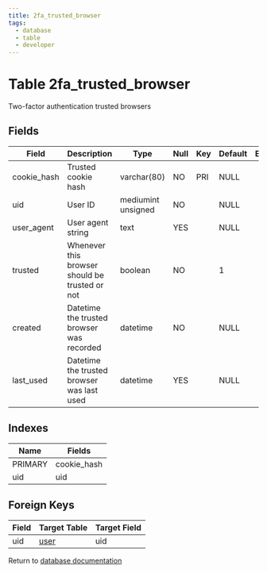 ```yaml
---
title: 2fa_trusted_browser
tags:
  - database
  - table
  - developer
---
```

# Table 2fa_trusted_browser

Two-factor authentication trusted browsers

## Fields

| Field       | Description                                    | Type               | Null | Key | Default | Extra |
| ----------- | ---------------------------------------------- | ------------------ | ---- | --- | ------- | ----- |
| cookie_hash | Trusted cookie hash                            | varchar(80)        | NO   | PRI | NULL    |       |
| uid         | User ID                                        | mediumint unsigned | NO   |     | NULL    |       |
| user_agent  | User agent string                              | text               | YES  |     | NULL    |       |
| trusted     | Whenever this browser should be trusted or not | boolean            | NO   |     | 1       |       |
| created     | Datetime the trusted browser was recorded      | datetime           | NO   |     | NULL    |       |
| last_used   | Datetime the trusted browser was last used     | datetime           | YES  |     | NULL    |       |

## Indexes

| Name    | Fields      |
| ------- | ----------- |
| PRIMARY | cookie_hash |
| uid     | uid         |

## Foreign Keys

| Field | Target Table         | Target Field |
| ----- | -------------------- | ------------ |
| uid   | [user](./db_user.md) | uid          |

Return to [database documentation](./index.md)

